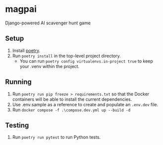 # magpai
Django-powered AI scavenger hunt game

## Setup
1. Install [poetry](https://python-poetry.org/docs/).
2. Run `poetry install` in the top-level project directory.
    - You can run `poetry config virtualenvs.in-project true` to keep your .venv within the project.

## Running
1. Run `poetry run pip freeze > requirements.txt` so that the Docker containers will be able to install the current dependencies.
2. Use .env.sample as a reference to create and populate an `.env.dev` file.
3. Run `docker compose -f .\compose.dev.yml up --build -d`

## Testing
1. Run `poetry run pytest` to run Python tests.
